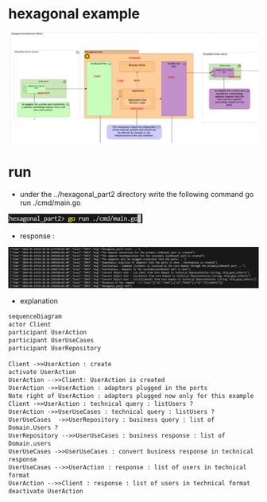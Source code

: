 # hexagonal example

![image info](HexagonalSchemaWithLabels.png)

# run
- under the ../hexagonal_part2 directory write the following command  go run ./cmd/main.go

![image info](Gocommand.png)

- response :

![image info](GocommandResponse.png)

- explanation


```mermaid
sequenceDiagram
actor Client
participant UserAction
participant UserUseCases
participant UserRepository

Client ->>UserAction : create
activate UserAction
UserAction -->>Client: UserAction is created
UserAction ->>UserAction : adapters plugged in the ports
Note right of UserAction : adapters plugged now only for this example
Client ->>UserAction : technical query : listUsers ?
UserAction ->>UserUseCases : technical query : listUsers ?
UserUseCases  ->>UserRepository : business query : list of Domain.Users ?
UserRepository -->>UserUseCases : business response : list of Domain.users
UserUseCases ->>UserUseCases : convert business response in technical response
UserUseCases -->>UserAction : response : list of users in technical format
UserAction -->>Client : response : list of users in technical format
deactivate UserAction

```